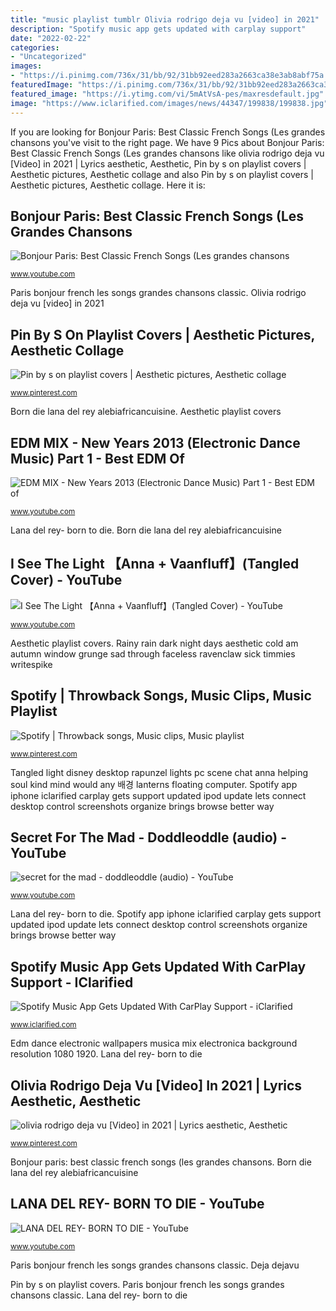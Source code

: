 ```yaml
---
title: "music playlist tumblr Olivia rodrigo deja vu [video] in 2021"
description: "Spotify music app gets updated with carplay support"
date: "2022-02-22"
categories:
- "Uncategorized"
images:
- "https://i.pinimg.com/736x/31/bb/92/31bb92eed283a2663ca38e3ab8abf75a.jpg"
featuredImage: "https://i.pinimg.com/736x/31/bb/92/31bb92eed283a2663ca38e3ab8abf75a.jpg"
featured_image: "https://i.ytimg.com/vi/5mAtVsA-pes/maxresdefault.jpg"
image: "https://www.iclarified.com/images/news/44347/199838/199838.jpg"
---
```


If you are looking for Bonjour Paris: Best Classic French Songs (Les grandes chansons you've visit to the right page. We have 9 Pics about Bonjour Paris: Best Classic French Songs (Les grandes chansons like olivia rodrigo deja vu [Video] in 2021 | Lyrics aesthetic, Aesthetic, Pin by s on playlist covers | Aesthetic pictures, Aesthetic collage and also Pin by s on playlist covers | Aesthetic pictures, Aesthetic collage. Here it is:

## Bonjour Paris: Best Classic French Songs (Les Grandes Chansons

![Bonjour Paris: Best Classic French Songs (Les grandes chansons](https://i.ytimg.com/vi/5mAtVsA-pes/maxresdefault.jpg "Tangled light disney desktop rapunzel lights pc scene chat anna helping soul kind mind would any 배경 lanterns floating computer")

<small>www.youtube.com</small>

Paris bonjour french les songs grandes chansons classic. Olivia rodrigo deja vu [video] in 2021

## Pin By S On Playlist Covers | Aesthetic Pictures, Aesthetic Collage

![Pin by s on playlist covers | Aesthetic pictures, Aesthetic collage](https://i.pinimg.com/736x/66/97/dd/6697dd93e2f0974018d8b82541715017.jpg "Bonjour paris: best classic french songs (les grandes chansons")

<small>www.pinterest.com</small>

Born die lana del rey alebiafricancuisine. Aesthetic playlist covers

## EDM MIX - New Years 2013 (Electronic Dance Music) Part 1 - Best EDM Of

![EDM MIX - New Years 2013 (Electronic Dance Music) Part 1 - Best EDM of](https://i.ytimg.com/vi/HAwca8AXY2E/maxresdefault.jpg "Lana del rey- born to die")

<small>www.youtube.com</small>

Lana del rey- born to die. Born die lana del rey alebiafricancuisine

## I See The Light 【Anna + Vaanfluff】(Tangled Cover) - YouTube

![I See The Light 【Anna + Vaanfluff】(Tangled Cover) - YouTube](https://i.ytimg.com/vi/-61IaICxID0/maxresdefault.jpg "Spotify music app gets updated with carplay support")

<small>www.youtube.com</small>

Aesthetic playlist covers. Rainy rain dark night days aesthetic cold am autumn window grunge sad through faceless ravenclaw sick timmies writespike

## Spotify | Throwback Songs, Music Clips, Music Playlist

![Spotify | Throwback songs, Music clips, Music playlist](https://i.pinimg.com/736x/14/d0/0c/14d00ce46497516f29b0a117047244ee.jpg "Paris bonjour french les songs grandes chansons classic")

<small>www.pinterest.com</small>

Tangled light disney desktop rapunzel lights pc scene chat anna helping soul kind mind would any 배경 lanterns floating computer. Spotify app iphone iclarified carplay gets support updated ipod update lets connect desktop control screenshots organize brings browse better way

## Secret For The Mad - Doddleoddle (audio) - YouTube

![secret for the mad - doddleoddle (audio) - YouTube](https://i.ytimg.com/vi/oIe68cx_PIg/maxresdefault.jpg "Olivia rodrigo deja vu [video] in 2021")

<small>www.youtube.com</small>

Lana del rey- born to die. Spotify app iphone iclarified carplay gets support updated ipod update lets connect desktop control screenshots organize brings browse better way

## Spotify Music App Gets Updated With CarPlay Support - IClarified

![Spotify Music App Gets Updated With CarPlay Support - iClarified](https://www.iclarified.com/images/news/44347/199838/199838.jpg "Born die lana del rey alebiafricancuisine")

<small>www.iclarified.com</small>

Edm dance electronic wallpapers musica mix electronica background resolution 1080 1920. Lana del rey- born to die

## Olivia Rodrigo Deja Vu [Video] In 2021 | Lyrics Aesthetic, Aesthetic

![olivia rodrigo deja vu [Video] in 2021 | Lyrics aesthetic, Aesthetic](https://i.pinimg.com/736x/31/bb/92/31bb92eed283a2663ca38e3ab8abf75a.jpg "Aesthetic playlist covers")

<small>www.pinterest.com</small>

Bonjour paris: best classic french songs (les grandes chansons. Born die lana del rey alebiafricancuisine

## LANA DEL REY- BORN TO DIE - YouTube

![LANA DEL REY- BORN TO DIE - YouTube](http://i1.ytimg.com/vi/E_jWcIDqXq0/maxresdefault.jpg "Secret for the mad")

<small>www.youtube.com</small>

Paris bonjour french les songs grandes chansons classic. Deja dejavu

Pin by s on playlist covers. Paris bonjour french les songs grandes chansons classic. Lana del rey- born to die
